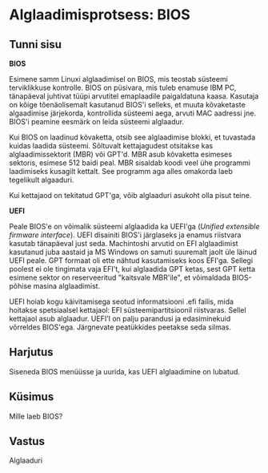 ﻿# Alglaadimisprotsess: BIOS

## Tunni sisu

<b>BIOS</b>

Esimene samm Linuxi alglaadimisel on BIOS, mis teostab süsteemi terviklikkuse kontrolle. BIOS on püsivara, mis tuleb enamuse IBM PC, tänapäeval juhtivat tüüpi arvutitel emaplaadile paigaldatuna kaasa. Kasutaja on kõige tõenäolisemalt kasutanud BIOS'i selleks, et muuta kõvaketaste algaadimise järjekorda, kontrollida süsteemi aega, arvuti MAC aadressi jne. BIOS'i peamine eesmärk on leida süsteemi alglaadur.

Kui BIOS on laadinud kõvaketta, otsib see alglaadimise blokki, et tuvastada kuidas laadida süsteemi. Sõltuvalt kettajagudest otsitakse kas alglaadimissektorit (MBR) või GPT'd. MBR asub kõvaketta esimeses sektoris, esimese 512 baidi peal. MBR sisaldab koodi veel ühe programmi laadimiseks kusagilt kettalt. See programm aga alles omakorda laeb tegelikult algaaduri.

Kui kettajaod on tekitatud GPT'ga, võib alglaaduri asukoht olla pisut teine.

<b>UEFI</b>

Peale BIOS'e on võimalik süsteemi alglaadida ka UEFI'ga (*Unified extensible firmware interface*). UEFI disainiti BIOS'i järglaseks ja enamus riistvara kasutab tänapäeval just seda. Machintoshi arvutid on EFI alglaadimist kasutanud juba aastaid ja MS Windows on samuti suuremalt jaolt üle läinud UEFI peale. GPT formaat oli ette nähtud kasutamiseks koos EFI'ga. Sellegi poolest ei ole tingimata vaja EFI't, kui alglaadida GPT ketas, sest GPT ketta esimene sektor on reserveeritud "kaitsvale MBR'ile", et võimaldada BIOS-põhise masina alglaadimist.

UEFI hoiab kogu käivitamisega seotud informatsiooni .efi failis, mida hoitakse spetsiaalsel kettajaol: EFI süsteemipartitsioonil riistvaras. Sellel kettajaol asub alglaadur. UEFI'l on palju parandusi ja edasiminekuid võrreldes BIOS'ega. Järgnevate peatükkides peetakse seda silmas.

## Harjutus

Siseneda BIOS menüüsse ja uurida, kas UEFI alglaadimine on lubatud.

## Küsimus

Mille laeb BIOS?

## Vastus

Alglaaduri
